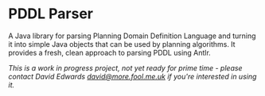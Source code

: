 # PDDL Parser

A Java library for parsing Planning Domain Definition Language and turning it into simple Java objects that can be used
by planning algorithms. It provides a fresh, clean approach to parsing PDDL using Antlr.

*This is a work in progress project, not yet ready for prime time - please contact David Edwards
<david@more.fool.me.uk> if you're interested in using it.*

